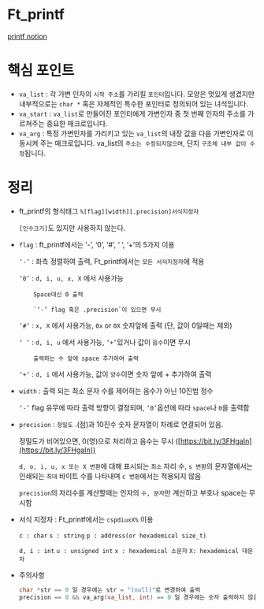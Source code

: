 # Ft_printf

[printf notion](https://www.notion.so/Ft_printf-e9cbad12ba2044b997c0da07a7f33ae1)

# 핵심 포인트

- `va_list` : 각 가변 인자의 `시작 주소`를 가리킬 `포인터`입니다. 모양은 멋있게 생겼지만 내부적으로는 `char *` 혹은 자체적인 특수한 포인터로 정의되어 있는 녀석입니다.
- `va_start` : `va_list`로 만들어진 포인터에게 가변인자 중 첫 번째 인자의 주소를 가르쳐주는 중요한 매크로입니다.
- `va_arg` : 특정 가변인자를 가리키고 있는 `va_list`의 내장 값을 다음 가변인자로 이동시켜 주는 매크로입니다. va_list의 `주소는 수정되지않으며`, 단지 `구조체 내부 값이 수정`됩니다.

# 정리

- ft_printf의 형식태그  `%[flag][width][.precision]서식지정자`
    
    `[인수크기]`도 있지만 사용하지 않는다.
    
- `flag`  : ft_printf에서는 ‘-’, ‘0’, ‘#’, ‘ ‘, ‘+’의 5가지 이용
    
    `‘-’` : 좌측 정렬하여 출력, Ft_printf에서는 `모든 서식지정자`에 적용
    
    `‘0’` : `d, i, u, x, X` 에서 사용가능
    
          Space대신 0 출력
    
          `‘-’ flag 혹은 .precision`이 있으면 무시 
    
     `‘#’` : `x, X` 에서 사용가능, `0x` or `0X` 숫자앞에 출력 (단, 값이 0일때는 제외)
    
     `‘ ‘` : `d, i, u` 에서 사용가능, `‘+’`있거나 값이 `음수`이면 무시
    
          출력하는 수 앞에 space 추가하여 출력
    
     `‘+’` : `d, i` 에서 사용가능, 값이 `양수`이면 숫자 앞에 + 추가하여 출력
    
- `width` : 출력 되는 최소 문자 수를 제어하는 음수가 아닌 10진법 정수
    
    `‘-’` flag 유무에 따라 출력 방향이 결정되며, `‘0’`옵션에 따라 `space`나 `0`을 출력함
    
- `precision` : `정밀도` .(점)과 10진수 숫자 문자열이 차례로 연결되어 있음.
    
    정밀도가 비어있으면, 0(영)으로 처리하고  음수는 무시 ([https://bit.ly/3FHgaIn](https://bit.ly/3FHgaIn))
    
    `d, o, i, u, x 또는 X 변환`에 대해 표시되는 `최소` 자리 수, `s 변환`의 문자열에서는 인쇄되는 `최대` 바이트 수를 나타내며 `c 변환`에서는 적용되지 않음
    
    `precision`의 자리수를 계산할때는 인자의 `수, 문자`만 계산하고 부호나 space는 무시함 
    
- 서식 지정자 : Ft_printf에서는 `cspdiuxX%` 이용
    
    `c : char`  `s : string`  `p : address(or hexademical size_t)` 
    
    `d, i : int`  `u : unsigned int`  `x : hexademical 소문자` `X: hexademical 대문자`
    
- 주의사항
    
    ```c
    char *str == 0 일 경우에는 str = "(null)"로 변경하여 출력
    precision == 0 && va_arg(va_list, int) == 0 일 경우에는 숫자 출력하지 않음
    ```
